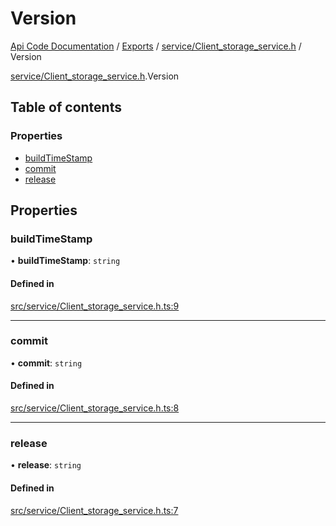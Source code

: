 # Version
 
[Api Code Documentation](../README.md) / [Exports](../modules.md) / [service/Client\_storage\_service.h](../modules/service_Client_storage_service_h.md) / Version

[service/Client\_storage\_service.h](../modules/service_Client_storage_service_h.md).Version

## Table of contents

### Properties

- [buildTimeStamp](service_Client_storage_service_h.Version.md#buildtimestamp)
- [commit](service_Client_storage_service_h.Version.md#commit)
- [release](service_Client_storage_service_h.Version.md#release)

## Properties

### buildTimeStamp

• **buildTimeStamp**: `string`

#### Defined in

[src/service/Client_storage_service.h.ts:9](https://github.com/openkfw/TruBudget/blob/2e83742/api/src/service/Client_storage_service.h.ts#L9)

___

### commit

• **commit**: `string`

#### Defined in

[src/service/Client_storage_service.h.ts:8](https://github.com/openkfw/TruBudget/blob/2e83742/api/src/service/Client_storage_service.h.ts#L8)

___

### release

• **release**: `string`

#### Defined in

[src/service/Client_storage_service.h.ts:7](https://github.com/openkfw/TruBudget/blob/2e83742/api/src/service/Client_storage_service.h.ts#L7)
